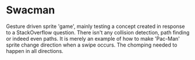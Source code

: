 # Swacman
Gesture driven sprite 'game', mainly testing a concept created in response to a StackOverflow question. There isn't any collision detection, path finding or indeed even paths. It is merely an example of how to make 'Pac-Man' sprite change direction when a swipe occurs. The chomping needed to happen in all directions.
